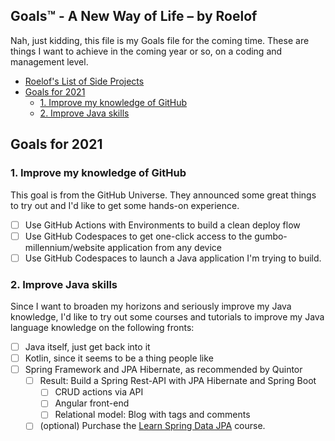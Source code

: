 ## Goals™ - A New Way of Life – by Roelof

Nah, just kidding, this file is my Goals file for the coming time. These
are things I want to achieve in the coming year or so, on a coding and
management level.

- [Roelof's List of Side Projects](#roelofs-list-of-side-projects)
- [Goals for 2021](#goals-for-2021)
  - [1. Improve my knowledge of GitHub](#1-improve-my-knowledge-of-github)
  - [2. Improve Java skills](#2-improve-java-skills)

## Goals for 2021

### 1. Improve my knowledge of GitHub

This goal is from the GitHub Universe. They announced some great things
to try out and I'd like to get some hands-on experience.

- [ ] Use GitHub Actions with Environments to build a clean deploy flow
- [ ] Use GitHub Codespaces to get one-click access to the gumbo-millennium/website application from any device
- [ ] Use GitHub Codespaces to launch a Java application I'm trying to build.

### 2. Improve Java skills

Since I want to broaden my horizons and seriously improve my Java knowledge, I'd like to try
out some courses and tutorials to improve my Java language knowledge on the following fronts:

- [ ] Java itself, just get back into it
- [ ] Kotlin, since it seems to be a thing people like
- [ ] Spring Framework and JPA Hibernate, as recommended by Quintor
  - [ ] Result: Build a Spring Rest-API with JPA Hibernate and Spring Boot
    - [ ] CRUD actions via API
    - [ ] Angular front-end
    - [ ] Relational model: Blog with tags and comments
  - [ ] (optional) Purchase the [Learn Spring Data JPA](https://www.baeldung.com/learn-spring-data-jpa-course) course.
